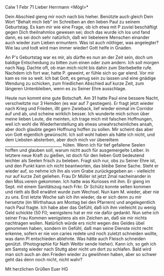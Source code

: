  Calw 1 Febr 71
Lieber Herrmann <Mögl>*

Dein Abschied gieng mir noch nach bis hieher. Benützte auch gleich Dein Wort "Behalt mich lieb" im Schreiben an den lieben Paul zu seinem Geburtstag. Es kam mir wie eine Frage, ob ich etwa mit P zuviel beschäftigt gegen Dich theilnahmlos gewesen sei; doch das wurde ich los und fand dann, es sei doch sehr natürlich, daß wir liebeleere Menschen einander auch wieder zum Lieben ermuntern. Was ist auch nöthiger, was angelegter? Wie lau und todt wird man immer wieder! Gott helfe in Gnaden.

An P's Geburtstag war es mir, als dürfte es nun an der Zeit sein, doch um baldige Entscheidung zu bitten zum einen oder zum andern. Ich soll morgen nach Nag. Dachte oft, ob man mich nicht bis dahin zum Sterbebette rufe. Nachdem ich fort war, hatte P. geweint, er fühle sich so gar elend. Vor mir kam es nie so weit. Ich bat Gott, es genug sein zu lassen und eine gnädige Wendung zu schicken, zum friedlichen Abschied auf kurze Zeit, zum längeren Untenbleiben, wenn es zu Seiner Ehre ausschlage.

Heute nun kommt eine gute Botschaft. Am 31 hatte Paul eine bessere Nacht, verschwitzte nur 3 Hemden (es war auf 7 gestiegen). Er fragt jetzt wieder nach Krieg und Frieden, ißt gern Zwieback, lief wieder einmal im Corridor auf und ab, und scheine wirklich besser. Ich wunderte mich schon über meine lieben Leute, die meinten, ich trage mich mit falschen Hoffnungen, weil ich wohl die Wiederherstellung als etwas unwahrscheinliches ansah, aber doch glaubte gegen Hoffnung hoffen zu sollen. Mir scheint das aber von Gott eigentlich gewünscht. Ich soll wohl haben als hätte ich nicht, und dem Liebsten absterben, aber doch mich vor übereiltem _____________________________ hüten. Wenn ich für tief gefallene Seelen hoffen und glauben soll, warum nicht auch für ausgemergelte Leiber. In letztere neue Kraft zu gießen, ist doch für den lieben Gott bedeutend leichter als Seelen frisch zu beleben. Fragt sich nur, obs zu Seiner Ehre ist, und den Punkt kann ich nicht beantworten, das bleibe Seine Sache. Steht er wieder auf, so nehme ich ihn als vom Grabe zurückgegeben an - vielleicht nur auf kurze Zeit geliehen. 
Frau Dr Müller ist jetzt 2mal nacheinander in den Miss.verein gekommen. Ich hatte was Kurioses mit ihm. Er gieng im Sept. mit einem Sanitätszug nach Frkr. Dr Schütz konnte selten kommen und rieth als Boll erwähnt wurde zum Wechsel. Nun kam M. wieder, aber nie zu uns. Erst letzte Woche sah ich ihn wieder, da er sich denn zu mir hersetzte (im Wirthshaus am Montag bei den Pfarrern) und angelegentlich nach Paul fragte. Ich habe aber das Gefühl, daß ich ihm vielleicht zu wenig Geld schickte (50 Fl); wenigstens hat er mir nie dafür gedankt. Nun sehe ich seiner Frau Kommen wenigstens als ein Zeichen an, daß sie mir nichts nachtragen wollen. Natürlich würde ers nicht wegen des Geldes übel genommen haben, sondern im Gefühl, daß man seine Dienste nicht recht erkenne, sofern er nie von caries redete und noch zuletzt schneiden wollte, was dann Pl entschieden ablehnte. Was hätte auch Fleisch schneiden genützt. (Photographie für Nath Weitbr sende hieher). 
Kann ich, so geh ich am Samstg wieder nach Stuttg aber nicht um dort zu schlafen. Bald wird man sich auch an den Frieden wieder zu gewöhnen haben, aber so schwer geht das denn noch nicht, nicht wahr?

 Mit herzlichen Grüßen Euer HG
